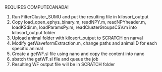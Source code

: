 REQUIRES COMPUTECANADA!

1. Run FilterCluster_SUMU and put the resulting file in kilosort_output
2. Copy load_open_ephys_binary.m, readNPY.m, readNPYheader.m, loadKSdir.m, loadParamsPy.m, readClusterGroupsCSV.m into kilosort_output folder
3. Upload animal folder with kilosort_output to SCRATCH on narval
4. Modify getWaveformExtraction.m, change paths and animalID for each specific animal
5. Create a getWF.sl file using nano and copy the content into nano
6. sbatch the getWF.sl file and queue the job
7. Resulting WF output file will be in SCRATCH folder